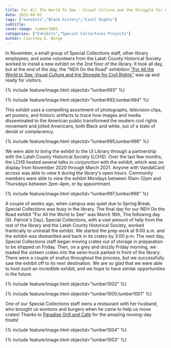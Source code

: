 ```yaml
---
title: For All The World To See - Visual Culture and the Struggle for Civil Rights exhibit
date: 2021-04-02
tags: ["exhibits","Black history","Civil Rights"]
subtitle: 
cover-image: lumber1003
categories: ["Exhibits","Special Collections Projects"]
author: Courtney E. Berge
---
```


In November, a small group of Special Collections staff, other library employees, and some volunteers from the Latah County Historical Society worked to install a new exhibit on the 2nd floor of the library. It took all day, but at the end of the day, the "NEH On the Road" exhibition ["For All the World to See: Visual Culture and the Struggle for Civil Rights"](https://nehontheroad.org/exhibition/for-all-the-world-to-see/) was up and ready for visitors.

{% include feature/image.html objectid="lumber993" %}

{% include feature/image.html objectid="lumber992;lumber994" %}

This exhibit uses a compelling assortment of photographs, television clips, art posters, and historic artifacts to trace how images and media disseminated to the American public transformed the modern civil rights movement and jolted Americans, both Black and white, out of a state of denial or complacency.

{% include feature/image.html objectid="lumber995;lumber996" %}

We were able to bring the exhibit to the UI Library through a partnership with the Latah County Historical Society (LCHS). Over the last few months, the LCHS hosted several talks in conjunction with the exhibit, which was on display from November 2020 through March 2021. Anyone with VandalCard access was able to view it during the library's open hours. Community members were able to view the exhibit Mondays between 10am-12pm and Thursdays between 2pm-4pm, or by appointment. 

{% include feature/image.html objectid="lumber997;lumber998" %}

A couple of weeks ago, when campus was quiet due to Spring Break, Special Collections was busy in the library. The final day for our NEH On the Road exhibit "For All the World to See" was March 16th, The following day (St. Patrick's Day), Special Collections, with a vast amount of help from the rest of the library and the Latah County Historical Society, worked frantically to uninstall the exhibit. We started the prep work at 9:00 a.m. and the exhibit was dismantled and back in its crates by 3:00 p.m. The next day, Special Collections staff began moving crates out of storage in preparation to be shipped on Friday. Then, on a grey and drizzly Friday morning, we loaded the sixteen crates into the semi-truck parked in front of the library. There were a couple of snafus throughout the process, but we successfully saw the exhibit off to its next destination. We are so glad that we were able to host such an incredible exhibit, and we hope to have similar opportunities in the future. 

{% include feature/image.html objectid="lumber1002" %}

{% include feature/image.html objectid="lumber1000;lumber1001" %}

One of our Special Collections staff owns a restaurant with her husband, who brought us wontons and burgers when he came to help us move crates! Thanks to [Paradise Grill and Cafe](https://www.paradisegrillandcafe.com/) for the amazing moving-day treats!

{% include feature/image.html objectid="lumber1004" %}

{% include feature/image.html objectid="lumber1003" %}